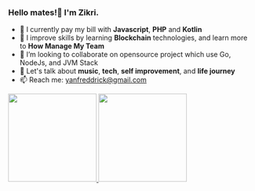 ### Hello mates!👋 I'm Zikri.

- 🔭 I currently pay my bill with **Javascript**, **PHP** and **Kotlin**
- 🌱 I improve skills by learning **Blockchain** technologies, and learn more to **How Manage My Team**
- 👯 I’m looking to collaborate on opensource project which use Go, NodeJs, and JVM Stack
- 💬 Let's talk about **music**, **tech**, **self improvement**, and **life journey**
- 📫 Reach me: yanfreddrick@gmail.com

<p align="left">
<a href="https://github.com/zikriakmal">
  <img height="180em" src="https://github-readme-stats-eight-theta.vercel.app/api?username=zikriakmal&show_icons=true&include_all_commits=true&count_private=true"/>
<!--   <img height="180em" src="https://github-readme-stats-eight-theta.vercel.app/api/top-langs/?username=tukangk3tik&layout=compact&langs_count=8&theme=algolia"/> -->
  <img height="180em" src="https://github-readme-stats.vercel.app/api/top-langs/?username=zikriakmal&layout=compact"/>
</a>
</p>


<!-- Profile view ![](https://komarev.com/ghpvc/?username=zikriakmal) -->

<!--
Here are some ideas to get you started:

- 🔭 I’m currently working on ...
- 🌱 I’m currently learning ...
- 👯 I’m looking to collaborate on ...
- 🤔 I’m looking for help with ...
- 💬 Ask me about ...
- 📫 How to reach me: ...
- 😄 Pronouns: ...
- ⚡ Fun fact: ...
-->
